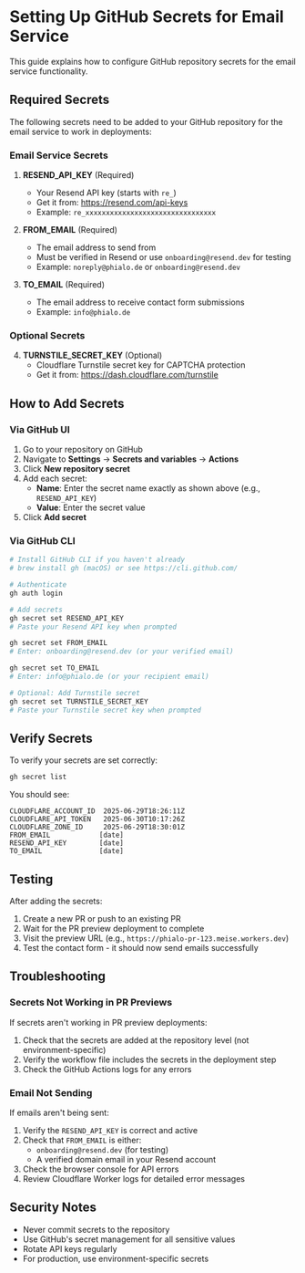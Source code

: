 # Setting Up GitHub Secrets for Email Service

This guide explains how to configure GitHub repository secrets for the email service functionality.

## Required Secrets

The following secrets need to be added to your GitHub repository for the email service to work in deployments:

### Email Service Secrets

1. **RESEND_API_KEY** (Required)
   - Your Resend API key (starts with `re_`)
   - Get it from: https://resend.com/api-keys
   - Example: `re_xxxxxxxxxxxxxxxxxxxxxxxxxxxxxxxx`

2. **FROM_EMAIL** (Required)
   - The email address to send from
   - Must be verified in Resend or use `onboarding@resend.dev` for testing
   - Example: `noreply@phialo.de` or `onboarding@resend.dev`

3. **TO_EMAIL** (Required)
   - The email address to receive contact form submissions
   - Example: `info@phialo.de`

### Optional Secrets

4. **TURNSTILE_SECRET_KEY** (Optional)
   - Cloudflare Turnstile secret key for CAPTCHA protection
   - Get it from: https://dash.cloudflare.com/turnstile

## How to Add Secrets

### Via GitHub UI

1. Go to your repository on GitHub
2. Navigate to **Settings** → **Secrets and variables** → **Actions**
3. Click **New repository secret**
4. Add each secret:
   - **Name**: Enter the secret name exactly as shown above (e.g., `RESEND_API_KEY`)
   - **Value**: Enter the secret value
5. Click **Add secret**

### Via GitHub CLI

```bash
# Install GitHub CLI if you haven't already
# brew install gh (macOS) or see https://cli.github.com/

# Authenticate
gh auth login

# Add secrets
gh secret set RESEND_API_KEY
# Paste your Resend API key when prompted

gh secret set FROM_EMAIL
# Enter: onboarding@resend.dev (or your verified email)

gh secret set TO_EMAIL  
# Enter: info@phialo.de (or your recipient email)

# Optional: Add Turnstile secret
gh secret set TURNSTILE_SECRET_KEY
# Paste your Turnstile secret key when prompted
```

## Verify Secrets

To verify your secrets are set correctly:

```bash
gh secret list
```

You should see:
```
CLOUDFLARE_ACCOUNT_ID  2025-06-29T18:26:11Z
CLOUDFLARE_API_TOKEN   2025-06-30T10:17:26Z
CLOUDFLARE_ZONE_ID     2025-06-29T18:30:01Z
FROM_EMAIL            [date]
RESEND_API_KEY        [date]
TO_EMAIL              [date]
```

## Testing

After adding the secrets:

1. Create a new PR or push to an existing PR
2. Wait for the PR preview deployment to complete
3. Visit the preview URL (e.g., `https://phialo-pr-123.meise.workers.dev`)
4. Test the contact form - it should now send emails successfully

## Troubleshooting

### Secrets Not Working in PR Previews

If secrets aren't working in PR preview deployments:

1. Check that the secrets are added at the repository level (not environment-specific)
2. Verify the workflow file includes the secrets in the deployment step
3. Check the GitHub Actions logs for any errors

### Email Not Sending

If emails aren't being sent:

1. Verify the `RESEND_API_KEY` is correct and active
2. Check that `FROM_EMAIL` is either:
   - `onboarding@resend.dev` (for testing)
   - A verified domain email in your Resend account
3. Check the browser console for API errors
4. Review Cloudflare Worker logs for detailed error messages

## Security Notes

- Never commit secrets to the repository
- Use GitHub's secret management for all sensitive values
- Rotate API keys regularly
- For production, use environment-specific secrets